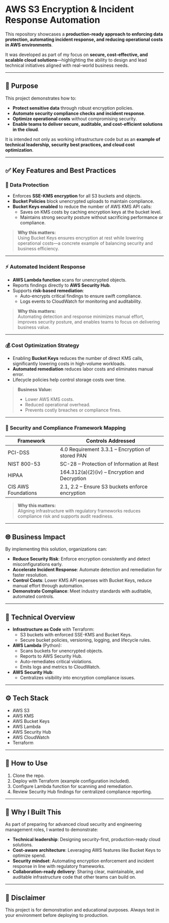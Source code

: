 # AWS S3 Encryption & Incident Response Automation

This repository showcases a **production-ready approach to enforcing data protection, automating incident response, and reducing operational costs in AWS environments**.

It was developed as part of my focus on **secure, cost-effective, and scalable cloud solutions**—highlighting the ability to design and lead technical initiatives aligned with real-world business needs.

---

## 🎯 Purpose

This project demonstrates how to:

- **Protect sensitive data** through robust encryption policies.
- **Automate security compliance checks and incident response**.
- **Optimize operational costs** without compromising security.
- **Enable teams to deliver secure, auditable, and cost-efficient solutions in the cloud**.

It is intended not only as working infrastructure code but as an **example of technical leadership, security best practices, and cloud cost optimization**.

---

## ✅ Key Features and Best Practices

### 🔐 Data Protection

- Enforces **SSE-KMS encryption** for all S3 buckets and objects.
- **Bucket Policies** block unencrypted uploads to maintain compliance.
- **Bucket Keys enabled** to reduce the number of AWS KMS API calls:
  - Saves on KMS costs by caching encryption keys at the bucket level.
  - Maintains strong security posture without sacrificing performance or compliance.

> **Why this matters:**  
> Using Bucket Keys ensures encryption at rest while lowering operational costs—a concrete example of balancing security and business efficiency.

---

### ⚡ Automated Incident Response

- **AWS Lambda function** scans for unencrypted objects.
- Reports findings directly to **AWS Security Hub**.
- Supports **risk-based remediation**:
  - Auto-encrypts critical findings to ensure swift compliance.
  - Logs events to CloudWatch for monitoring and auditability.

> **Why this matters:**  
> Automating detection and response minimizes manual effort, improves security posture, and enables teams to focus on delivering business value.

---

### 💰 Cost Optimization Strategy

- Enabling **Bucket Keys** reduces the number of direct KMS calls, significantly lowering costs in high-volume workloads.
- **Automated remediation** reduces labor costs and eliminates manual error.
- Lifecycle policies help control storage costs over time.

> **Business Value:**
> - Lower AWS KMS costs.
> - Reduced operational overhead.
> - Prevents costly breaches or compliance fines.

---

### 🔎 Security and Compliance Framework Mapping

| Framework            | Controls Addressed                                 |
|-----------------------|----------------------------------------------------|
| PCI-DSS               | 4.0 Requirement 3.3.1 – Encryption of stored PAN   |
| NIST 800-53           | SC-28 – Protection of Information at Rest          |
| HIPAA                 | 164.312(a)(2)(iv) – Encryption and Decryption      |
| CIS AWS Foundations   | 2.1, 2.2 – Ensure S3 buckets enforce encryption    |

> **Why this matters:**  
> Aligning infrastructure with regulatory frameworks reduces compliance risk and supports audit readiness.

---

## 🌐 Business Impact

By implementing this solution, organizations can:

- **Reduce Security Risk**: Enforce encryption consistently and detect misconfigurations early.
- **Accelerate Incident Response**: Automate detection and remediation for faster resolution.
- **Control Costs**: Lower KMS API expenses with Bucket Keys, reduce manual effort through automation.
- **Demonstrate Compliance**: Meet industry standards with auditable, automated controls.

---

## 🚀 Technical Overview

- **Infrastructure as Code** with Terraform:
  - S3 buckets with enforced SSE-KMS and Bucket Keys.
  - Secure bucket policies, versioning, logging, and lifecycle rules.
- **AWS Lambda** (Python):
  - Scans buckets for unencrypted objects.
  - Reports to AWS Security Hub.
  - Auto-remediates critical violations.
  - Emits logs and metrics to CloudWatch.
- **AWS Security Hub**:
  - Centralizes visibility into encryption compliance issues.

---

## ⚙️ Tech Stack

- AWS S3
- AWS KMS
- AWS Bucket Keys
- AWS Lambda
- AWS Security Hub
- AWS CloudWatch
- Terraform

---

## 📜 How to Use

1. Clone the repo.  
2. Deploy with Terraform (example configuration included).  
3. Configure Lambda function for scanning and remediation.  
4. Review Security Hub findings for centralized compliance reporting.

---

## 🧭 Why I Built This

As part of preparing for advanced cloud security and engineering management roles, I wanted to demonstrate:

- **Technical leadership**: Designing security-first, production-ready cloud solutions.
- **Cost-aware architecture**: Leveraging AWS features like Bucket Keys to optimize spend.
- **Security mindset**: Automating encryption enforcement and incident response in line with regulatory frameworks.
- **Collaboration-ready delivery**: Sharing clear, maintainable, and auditable infrastructure code that other teams can build on.

---

## 📢 Disclaimer

This project is for demonstration and educational purposes. Always test in your environment before deploying to production.
